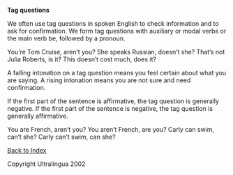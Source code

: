**Tag questions**

 We often use tag questions in spoken English to check information and to  ask for confirmation. We form tag questions with auxiliary or modal  verbs or the main verb be, followed by a pronoun. 

 You’re Tom Cruise, aren’t you?		She speaks Russian, doesn’t she? That’s not Julia Roberts, is it?		This doesn’t cost much, does it? 

 A falling intonation on a tag question means you feel certain about what  you are saying. A rising intonation means you are not sure and need  confirmation. 

 If the first part of the sentence is affirmative, the tag question is generally negative. If the first part of the sentence is negative, the tag question is generally affirmative. 

 You are French, aren’t you?		You aren’t French, are you? Carly can swim, can’t she?		Carly can’t swim, can she? 

 [Back to Index](https://cns.ef-cdn.com/EtownResources/Grammar/EIndex.html)  

Copyright Ultralingua 2002